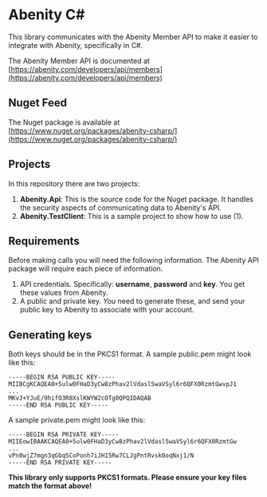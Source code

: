 # Abenity C&#35;

This library communicates with the Abenity Member API to make it easier to integrate with Abenity, specifically in C&#35;.

The Abenity Member API is documented at [https://abenity.com/developers/api/members](https://abenity.com/developers/api/members)

## Nuget Feed

The Nuget package is available at [https://www.nuget.org/packages/abenity-csharp/](https://www.nuget.org/packages/abenity-csharp/)

## Projects

In this repository there are two projects:

1. **Abenity.Api**: This is the source code for the Nuget package. It handles the security aspects of communicating data to Abenity's API.
2. **Abenity.TestClient**: This is a sample project to show how to use (1).

## Requirements

Before making calls you will need the following information. The Abenity API package will require each piece of information.

1. API credentials. Specifically: **username**, **password** and **key**. You get these values from Abenity.
2. A public and private key. _You_ need to generate these, and send your public key to Abenity to associate with your account.

## Generating keys

Both keys should be in the PKCS1 format. A sample public.pem might look like this:

```
-----BEGIN RSA PUBLIC KEY-----
MIIBCgKCAQEA0+5ulw0FHaD3yCw8zPhav2lVdasl5waVSyl6r6QFX0RzmtGwvpJ1
...
MKvJ+YJuE/9hifO3R8XslKWYW2cOTg0QPQIDAQAB
-----END RSA PUBLIC KEY-----
```

A sample private.pem might look like this:

```
-----BEGIN RSA PRIVATE KEY-----
MIIEowIBAAKCAQEA0+5ulw0FHaD3yCw8zPhav2lVdasl5waVSyl6r6QFX0RzmtGw
...
vPn0wjZ7mgn3qGbqSCoPonh7iJH15Rw7CLJgPntRvsk0oqNxj1/N
-----END RSA PRIVATE KEY-----
```

**This library only supports PKCS1 formats. Please ensure your key files match the format above!**
